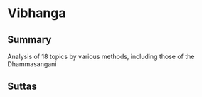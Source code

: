 # Vibhanga
## Summary
Analysis of 18 topics by various methods, including those of the Dhammasangani
## Suttas